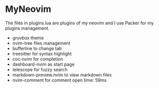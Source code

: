 # MyNeovim
The files in plugins.lua are plugins of my neovim and I use Packer for my plugins management.
* gruvbox theme
* nvim-tree files management
* bufferline to change tab
* treesitter for syntax highlight
* coc-nvim for completion
* dashboard-nvim as start page
* telescope for fuzzy search
* markdown-preview.nvim to view markdown files
* nvim-comment for comment
open time: 59ms

